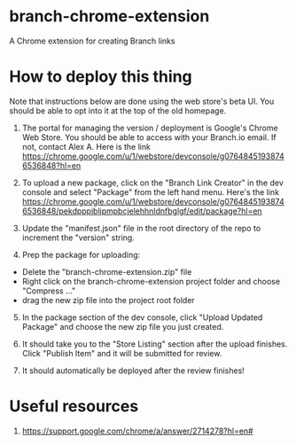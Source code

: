 # branch-chrome-extension

A Chrome extension for creating Branch links

# How to deploy this thing
Note that instructions below are done using the web store's beta UI. You should be able to opt into it at the top of the old homepage.

1. The portal for managing the version / deployment is Google's Chrome Web Store. You should be able to access with your Branch.io email. If not, contact Alex A. Here is the link https://chrome.google.com/u/1/webstore/devconsole/g07648451938746536848?hl=en 

2. To upload a new package, click on the "Branch Link Creator" in the dev console and select "Package" from the left hand menu. Here's the link https://chrome.google.com/u/1/webstore/devconsole/g07648451938746536848/pekdpppibljpmpbcjelehhnldnfbglgf/edit/package?hl=en

3. Update the "manifest.json" file in the root directory of the repo to increment the "version" string.

4. Prep the package for uploading:
  - Delete the "branch-chrome-extension.zip" file
  - Right click on the branch-chrome-extension project folder and choose "Compress ..."
  - drag the new zip file into the project root folder
 
5. In the package section of the dev console, click "Upload Updated Package" and choose the new zip file you just created.

6. It should take you to the "Store Listing" section after the upload finishes. Click "Publish Item" and it will be submitted for review.

7. It should automatically be deployed after the review finishes!

# Useful resources
1. https://support.google.com/chrome/a/answer/2714278?hl=en#
